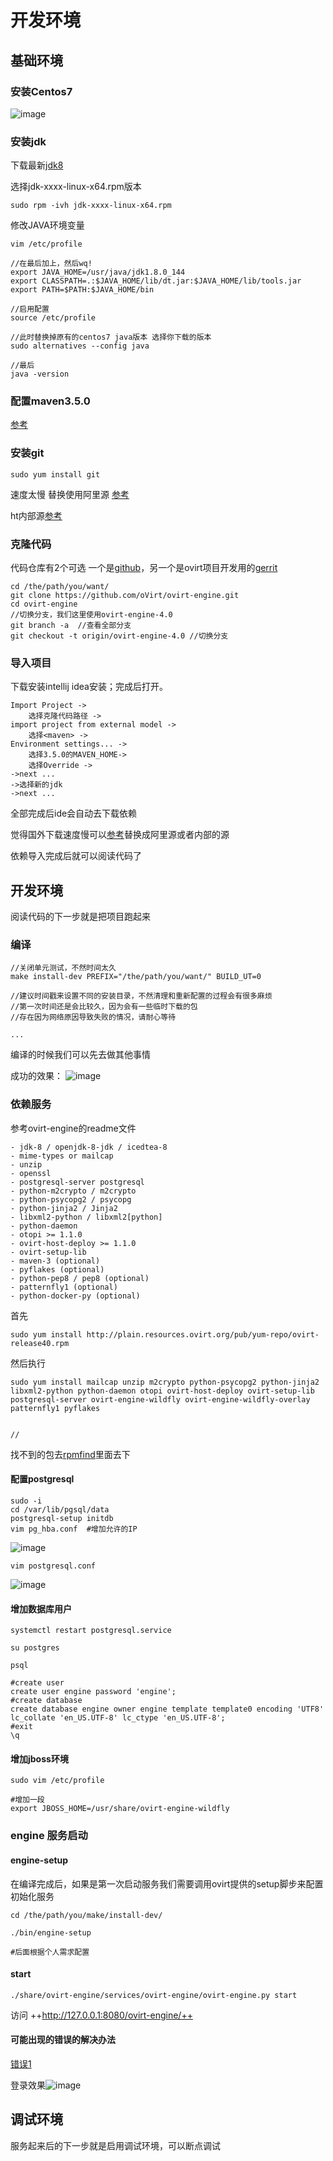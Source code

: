 # 开发环境

## 基础环境

### 安装Centos7
![image](https://github.com/ShaneDean/file/blob/master/blog/ovirt_engine_env/version.png?raw=true)


### 安装jdk

下载最新[jdk8](http://www.oracle.com/technetwork/java/javase/downloads/jdk8-downloads-2133151.html/) 

选择jdk-xxxx-linux-x64.rpm版本

    sudo rpm -ivh jdk-xxxx-linux-x64.rpm

修改JAVA环境变量

```
vim /etc/profile

//在最后加上，然后wq!
export JAVA_HOME=/usr/java/jdk1.8.0_144
export CLASSPATH=.:$JAVA_HOME/lib/dt.jar:$JAVA_HOME/lib/tools.jar
export PATH=$PATH:$JAVA_HOME/bin

//启用配置
source /etc/profile

//此时替换掉原有的centos7 java版本 选择你下载的版本
sudo alternatives --config java

//最后
java -version
```
    
### 配置maven3.5.0

[参考](http://www.cnblogs.com/HendSame-JMZ/p/6122188.html) 
    
### 安装git

    sudo yum install git

速度太慢 替换使用阿里源 [参考](http://mirrors.aliyun.com/help/centos)

ht内部源[参考](http://mirrors.ht.com/repo/help/centos.html)

### 克隆代码
代码仓库有2个可选
一个是[github](https://github.com/oVirt/ovirt-engine)，另一个是ovirt项目开发用的[gerrit](https://gerrit.ovirt.org/#/admin/projects/ovirt-engine)

    cd /the/path/you/want/
    git clone https://github.com/oVirt/ovirt-engine.git
    cd ovirt-engine
    //切换分支，我们这里使用ovirt-engine-4.0
    git branch -a  //查看全部分支
    git checkout -t origin/ovirt-engine-4.0 //切换分支
    
### 导入项目

下载安装intellij idea安装；完成后打开。

    Import Project -> 
        选择克隆代码路径 -> 
    import project from external model ->
        选择<maven> ->
    Environment settings... ->
        选择3.5.0的MAVEN_HOME->
        选择Override ->
    ->next ... 
    ->选择新的jdk 
    ->next ...

全部完成后ide会自动去下载依赖

觉得国外下载速度慢可以[参考](http://blog.csdn.net/u010717403/article/details/52188496)替换成阿里源或者内部的源

依赖导入完成后就可以阅读代码了

## 开发环境

阅读代码的下一步就是把项目跑起来

### 编译
    //关闭单元测试，不然时间太久
    make install-dev PREFIX="/the/path/you/want/" BUILD_UT=0
    
    //建议时间戳来设置不同的安装目录，不然清理和重新配置的过程会有很多麻烦
    //第一次时间还是会比较久，因为会有一些临时下载的包
    //存在因为网络原因导致失败的情况，请耐心等待
    
    ...
    
编译的时候我们可以先去做其他事情

成功的效果：
![image](https://github.com/ShaneDean/file/blob/master/blog/ovirt_engine_env/make_install_dev.png?raw=true)




### 依赖服务

参考ovirt-engine的readme文件
```
- jdk-8 / openjdk-8-jdk / icedtea-8
- mime-types or mailcap
- unzip
- openssl
- postgresql-server postgresql
- python-m2crypto / m2crypto
- python-psycopg2 / psycopg
- python-jinja2 / Jinja2
- libxml2-python / libxml2[python]
- python-daemon
- otopi >= 1.1.0
- ovirt-host-deploy >= 1.1.0
- ovirt-setup-lib
- maven-3 (optional)
- pyflakes (optional)
- python-pep8 / pep8 (optional)
- patternfly1 (optional)
- python-docker-py (optional)
```
首先

    sudo yum install http://plain.resources.ovirt.org/pub/yum-repo/ovirt-release40.rpm
    
然后执行

```
sudo yum install mailcap unzip m2crypto python-psycopg2 python-jinja2 libxml2-python python-daemon otopi ovirt-host-deploy ovirt-setup-lib postgresql-server ovirt-engine-wildfly ovirt-engine-wildfly-overlay patternfly1 pyflakes


//
```

找不到的包去[rpmfind](https://rpmfind.net/)里面去下


#### 配置postgresql


```
sudo -i
cd /var/lib/pgsql/data
postgresql-setup initdb
vim pg_hba.conf  #增加允许的IP
```
![image](https://github.com/ShaneDean/file/blob/master/blog/ovirt_engine_env/postgresql1.png?raw=true)



```
vim postgresql.conf 
```
![image](https://github.com/ShaneDean/file/blob/master/blog/ovirt_engine_env/postgresql2.png?raw=true)


#### 增加数据库用户



    systemctl restart postgresql.service
    
    su postgres
    
    psql
    
    #create user
    create user engine password 'engine';
    #create database
    create database engine owner engine template template0 encoding 'UTF8' lc_collate 'en_US.UTF-8' lc_ctype 'en_US.UTF-8';
    #exit
    \q  

#### 增加jboss环境

    sudo vim /etc/profile
    
    #增加一段    
    export JBOSS_HOME=/usr/share/ovirt-engine-wildfly

### engine 服务启动
#### engine-setup

在编译完成后，如果是第一次启动服务我们需要调用ovirt提供的setup脚步来配置初始化服务


    cd /the/path/you/make/install-dev/
    
    ./bin/engine-setup
    
    #后面根据个人需求配置
    
#### start

```
./share/ovirt-engine/services/ovirt-engine/ovirt-engine.py start

```

访问  ++http://127.0.0.1:8080/ovirt-engine/++



#### 可能出现的错误的解决办法

[错误1](http://blog.csdn.net/wangjun_pfc/article/details/5528893)

登录效果![image](https://github.com/ShaneDean/file/blob/master/blog/ovirt_engine_env/webadmin1.png?raw=true)
    
## 调试环境

服务起来后的下一步就是启用调试环境，可以断点调试


